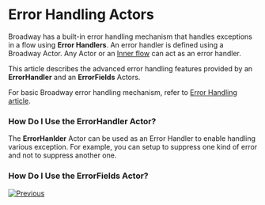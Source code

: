 # Error Handling Actors

Broadway has a built-in error handling mechanism that handles exceptions in a flow using **Error Handlers**. An error handler is defined using a Broadway Actor. Any Actor or an [Inner flow](/articles/19_Broadway/22_broadway_flow_inner_flows.md) can act as an error handler. 

This article describes the advanced error handling features provided by an **ErrorHandler** and an **ErrorFields** Actors.

For basic Broadway error handling mechanism, refer to [Error Handling article](/articles/19_Broadway/24_error_handling.md).

### How Do I Use the ErrorHandler Actor?

The **ErrorHanlder** Actor can be used as an Error Handler to enable handling various exception. For example, you can setup to suppress one kind of error and not to suppress another one.

### How Do I Use the ErrorFields Actor?







[![Previous](/articles/images/Previous.png)](05_db_actors.md)